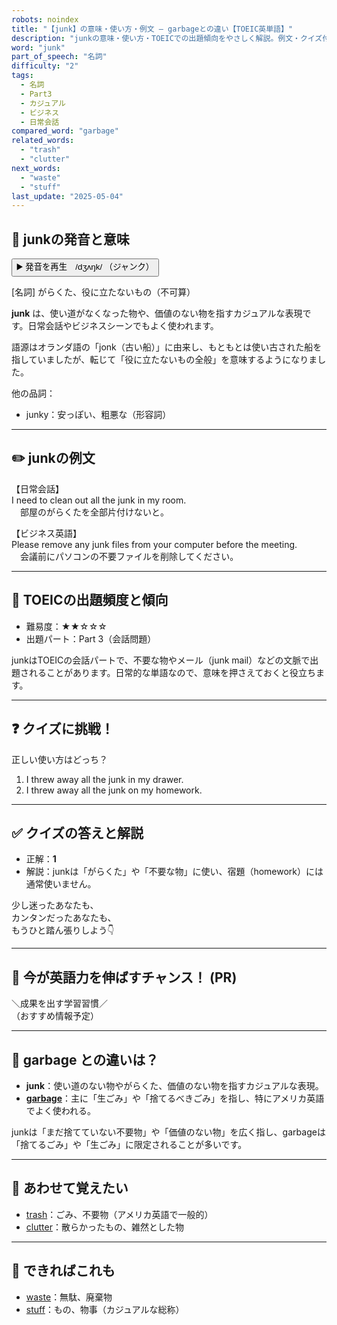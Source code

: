 ```yaml
---
robots: noindex
title: "【junk】の意味・使い方・例文 ― garbageとの違い【TOEIC英単語】"
description: "junkの意味・使い方・TOEICでの出題傾向をやさしく解説。例文・クイズ付きでgarbageとの違いもわかりやすく学べます。"
word: "junk"
part_of_speech: "名詞"
difficulty: "2"
tags:
  - 名詞
  - Part3
  - カジュアル
  - ビジネス
  - 日常会話
compared_word: "garbage"
related_words:
  - "trash"
  - "clutter"
next_words:
  - "waste"
  - "stuff"
last_update: "2025-05-04"
---
```


## 🔰 junkの発音と意味

<button class="play-audio" onclick="playTTS('junk')">
  <span class="play-audio-main">
    ▶️ 発音を再生　/dʒʌŋk/
  </span>
  <span class="play-audio-sub">
    （ジャンク）
  </span>
</button>

[名詞] がらくた、役に立たないもの（不可算）

**junk** は、使い道がなくなった物や、価値のない物を指すカジュアルな表現です。日常会話やビジネスシーンでもよく使われます。

語源はオランダ語の「jonk（古い船）」に由来し、もともとは使い古された船を指していましたが、転じて「役に立たないもの全般」を意味するようになりました。

他の品詞：  
- junky：安っぽい、粗悪な（形容詞）

---

## ✏️ junkの例文

【日常会話】  
I need to clean out all the junk in my room.  
　部屋のがらくたを全部片付けないと。

【ビジネス英語】  
Please remove any junk files from your computer before the meeting.  
　会議前にパソコンの不要ファイルを削除してください。

---

## 🎯 TOEICの出題頻度と傾向

- 難易度：★★☆☆☆
- 出題パート：Part 3（会話問題）

junkはTOEICの会話パートで、不要な物やメール（junk mail）などの文脈で出題されることがあります。日常的な単語なので、意味を押さえておくと役立ちます。

---

## ❓ クイズに挑戦！

正しい使い方はどっち？

1. I threw away all the junk in my drawer.  
2. I threw away all the junk on my homework.

---

## ✅ クイズの答えと解説

- 正解：**1**
- 解説：junkは「がらくた」や「不要な物」に使い、宿題（homework）には通常使いません。

少し迷ったあなたも、  
カンタンだったあなたも、  
もうひと踏ん張りしよう👇️

---

## 🚀 今が英語力を伸ばすチャンス！ (PR)

<div class="info-center">
＼成果を出す学習習慣／<br>  
（おすすめ情報予定）
</div>

---

## 🤔  garbage との違いは？

- **junk**：使い道のない物やがらくた、価値のない物を指すカジュアルな表現。
- **[garbage](/garbage)**：主に「生ごみ」や「捨てるべきごみ」を指し、特にアメリカ英語でよく使われる。

junkは「まだ捨てていない不要物」や「価値のない物」を広く指し、garbageは「捨てるごみ」や「生ごみ」に限定されることが多いです。

---

## 🧩 あわせて覚えたい

- [trash](/trash)：ごみ、不要物（アメリカ英語で一般的）
- [clutter](/clutter)：散らかったもの、雑然とした物

---

## 📖 できればこれも

- [waste](/waste)：無駄、廃棄物
- [stuff](/stuff)：もの、物事（カジュアルな総称）

<!-- cvid: aid04_bid26 -->
